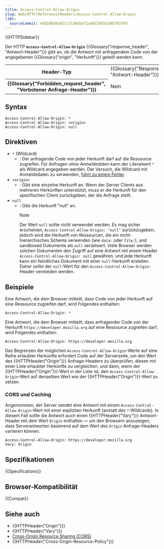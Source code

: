 ```yaml
---
title: Access-Control-Allow-Origin
slug: Web/HTTP/Reference/Headers/Access-Control-Allow-Origin
l10n:
  sourceCommit: 4d929bb0a021c7130d5a71a4bf505bcb8070378d
---
```


{{HTTPSidebar}}

Der HTTP **`Access-Control-Allow-Origin`** {{Glossary("response_header", "Antwort-Header")}} gibt an, ob die Antwort mit anfragendem Code von der angegebenen {{Glossary("origin", "Herkunft")}} geteilt werden kann.

<table class="properties">
  <tbody>
    <tr>
      <th scope="row">Header-Typ</th>
      <td>{{Glossary("Response_header", "Antwort-Header")}}</td>
    </tr>
    <tr>
      <th scope="row">{{Glossary("Forbidden_request_header", "Verbotener Anfrage-Header")}}</th>
      <td>Nein</td>
    </tr>
  </tbody>
</table>

## Syntax

```http
Access-Control-Allow-Origin: *
Access-Control-Allow-Origin: <origin>
Access-Control-Allow-Origin: null
```

## Direktiven

- `*` (Wildcard)
  - : Der anfragende Code von jeder Herkunft darf auf die Ressource zugreifen.
    Für Anfragen _ohne Anmeldedaten_ kann der Literalwert `*` als Wildcard angegeben werden.
    Der Versuch, die Wildcard mit Anmeldedaten zu verwenden, [führt zu einem Fehler](/de/docs/Web/HTTP/Guides/CORS/Errors/CORSNotSupportingCredentials).
- `<origin>`
  - : Gibt eine einzelne Herkunft an. Wenn der Server Clients aus mehreren Herkünften unterstützt, muss er die Herkunft für den spezifischen Client zurückgeben, der die Anfrage stellt.
- `null`
  - : Gibt die Herkunft "null" an.
    > [!NOTE]
    > Der Wert `null` sollte nicht verwendet werden. Es mag sicher erscheinen, `Access-Control-Allow-Origin: "null"` zurückzugeben; jedoch wird die Herkunft von Ressourcen, die ein nicht-hierarchisches Schema verwenden (wie `data:` oder `file:`), und sandboxed Dokumente als `null` serialisiert.
    > Viele Browser werden solchen Dokumenten den Zugriff auf eine Antwort mit einem Header `Access-Control-Allow-Origin: null` gewähren, und jede Herkunft kann ein feindliches Dokument mit einer `null`-Herkunft erstellen.
    > Daher sollte der `null`-Wert für den `Access-Control-Allow-Origin`-Header vermieden werden.

## Beispiele

Eine Antwort, die dem Browser mitteilt, dass Code von jeder Herkunft auf eine Ressource zugreifen darf, wird Folgendes enthalten:

```http
Access-Control-Allow-Origin: *
```

Eine Antwort, die dem Browser mitteilt, dass anfragender Code von der Herkunft `https://developer.mozilla.org` auf eine Ressource zugreifen darf, wird Folgendes enthalten:

```http
Access-Control-Allow-Origin: https://developer.mozilla.org
```

Das Begrenzen der möglichen `Access-Control-Allow-Origin`-Werte auf eine Reihe erlaubter Herkünfte erfordert Code auf der Serverseite, um den Wert des {{HTTPHeader("Origin")}} Anfrage-Headers zu überprüfen, diesen mit einer Liste erlaubter Herkünfte zu vergleichen, und dann, wenn der {{HTTPHeader("Origin")}}-Wert in der Liste ist, den `Access-Control-Allow-Origin`-Wert auf denselben Wert wie der {{HTTPHeader("Origin")}}-Wert zu setzen.

### CORS und Caching

Angenommen, der Server sendet eine Antwort mit einem `Access-Control-Allow-Origin`-Wert mit einer expliziten Herkunft (anstatt des `*`-Wildcards). In diesem Fall sollte die Antwort auch einen {{HTTPHeader("Vary")}} Antwort-Header mit dem Wert `Origin` enthalten — um den Browsern anzuzeigen, dass Serverantworten basierend auf dem Wert des `Origin` Anfrage-Headers variieren können.

```http
Access-Control-Allow-Origin: https://developer.mozilla.org
Vary: Origin
```

## Spezifikationen

{{Specifications}}

## Browser-Kompatibilität

{{Compat}}

## Siehe auch

- {{HTTPHeader("Origin")}}
- {{HTTPHeader("Vary")}}
- [Cross-Origin Resource Sharing (CORS)](/de/docs/Web/HTTP/Guides/CORS)
- {{HTTPHeader("Cross-Origin-Resource-Policy")}}
